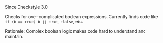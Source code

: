 Since Checkstyle 3.0

Checks for over-complicated boolean expressions. Currently finds code like `if (b == true)`, `b || true`, `!false`, etc.

Rationale: Complex boolean logic makes code hard to understand and maintain.